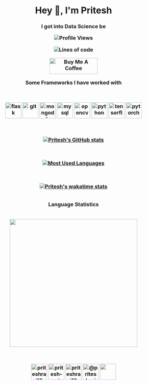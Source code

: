 <h1 align="center">Hey 👋, I'm Pritesh</h1>
<h3 align="center">I got into Data Science be 

![Profile Views](http://img.shields.io/badge/Profile%20Views-902-blue)

![Lines of code](https://img.shields.io/badge/From%20Hello%20World%20I%27ve%20Written-1.3%20million%20lines%20of%20code-blue)


<a href="https://www.buymeacoffee.com/priteshraj" target="_blank"><img src="https://cdn.buymeacoffee.com/buttons/v2/default-yellow.png" alt="Buy Me A Coffee" style="height: 50px !important;width: 150px !important;" ></a>

Some Frameworks I have worked with

<br/>

<p align="center">
<img src="https://www.vectorlogo.zone/logos/pocoo_flask/pocoo_flask-icon.svg" alt="flask" width="50" height="50"/> 

<img src="https://www.vectorlogo.zone/logos/git-scm/git-scm-icon.svg" alt="git" width="50" height="50"/> 

<img src="https://www.vectorlogo.zone/logos/mongodb/mongodb-icon.svg" alt="mongodb" width="50" height="50"/> 

<img src="https://www.vectorlogo.zone/logos/mysql/mysql-icon.svg" alt="mysql" width="50" height="50"/> 

<img src="https://www.vectorlogo.zone/logos/opencv/opencv-icon.svg" alt="opencv" width="50" height="50"/> 

<img src="https://www.vectorlogo.zone/logos/python/python-icon.svg" alt="python" width="50" height="50"/> 

<img src="https://www.vectorlogo.zone/logos/tensorflow/tensorflow-icon.svg" alt="tensorflow" width="50" height="50"/> 

<img src="https://www.vectorlogo.zone/logos/pytorch/pytorch-icon.svg" alt="pytorch" width="50" height="50"/>
</p>

<br/>

[![Pritesh's GitHub stats](https://github-readme-stats.vercel.app/api?username=Priteshraj10&count_private=True&show_icons=True)](https://github.com/Priteshraj10/github-readme-stats)

<br/>

[![Most Used Languages](https://github-readme-stats.vercel.app/api/top-langs/?username=Priteshraj10&langs_count=10)](https://github.com/Priteshraj10/github-readme-stats)

<br/>

[![Pritesh's wakatime stats](https://github-readme-stats.vercel.app/api/wakatime?username=@priteshraj10)](https://github.com/Priteshraj10/github-readme-stats)

</br>

<summary> Language Statistics</summary></br>
<p align = "center">
<img src="https://wakatime.com/share/@priteshraj10/56ca86b5-ccf6-4749-aed7-9b75b4cf0667.svg", height=400/>
</p>

<br/>

<p align="center">
<a href="https://www.linkedin.com/in/priteshraj10/" target="blank"><img align="center" src="https://www.vectorlogo.zone/logos/linkedin/linkedin-tile.svg" alt="priteshraj10" height="50" width="50" /></a> <a href="https://stackoverflow.com/users/15358565/pritesh-raj" target="blank"><img align="center" src="https://www.vectorlogo.zone/logos/stackoverflow/stackoverflow-icon.svg" alt="pritesh-raj" height="50" width="50" /></a>
<a href="https://www.kaggle.com/priteshraj10" target="blank"><img align="center" src="https://www.vectorlogo.zone/logos/kaggle/kaggle-icon.svg" alt="priteshraj10" height="50" width="50" /></a> <a href="https://priteshraj.medium.com/" target="blank">
<img align="center" src="https://www.vectorlogo.zone/logos/medium/medium-tile.svg" alt="@priteshraj" height="50" width="50" /></a> <a href="https://sheddinglightupon.wordpress.com" target="blank">
<img align="center" src="https://www.vectorlogo.zone/logos/wordpress/wordpress-tile.svg" height="50" width="50" /></a>
</p>